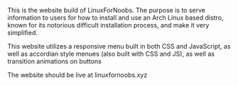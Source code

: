 This is the website build of LinuxForNoobs. The purpose is to serve information to users for how to install and use an Arch Linux based distro, known for its notorious difficult installation process, and make it very simplified. 

This website utilizes a responsive menu built in both CSS and JavaScript, as well as accordian style menues (also built with CSS and JS), as well as transition animations on buttons

The website should be live at linuxfornoobs.xyz